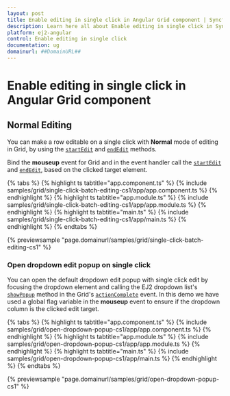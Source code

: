 ```yaml
---
layout: post
title: Enable editing in single click in Angular Grid component | Syncfusion
description: Learn here all about Enable editing in single click in Syncfusion Angular Grid component of Syncfusion Essential JS 2 and more.
platform: ej2-angular
control: Enable editing in single click 
documentation: ug
domainurl: ##DomainURL##
---
```


# Enable editing in single click in Angular Grid component

## Normal Editing

You can make a row editable on a single click with **Normal** mode of editing in Grid, by using the [`startEdit`](https://ej2.syncfusion.com/angular/documentation/api/grid/#startedit) and [`endEdit`](https://ej2.syncfusion.com/angular/documentation/api/grid/#endedit) methods.

Bind the **mouseup** event for Grid and in the event handler call the [`startEdit`](https://ej2.syncfusion.com/angular/documentation/api/grid/#startedit) and [`endEdit`](https://ej2.syncfusion.com/angular/documentation/api/grid/#endedit), based on the clicked target element.

{% tabs %}
{% highlight ts tabtitle="app.component.ts" %}
{% include samples/grid/single-click-batch-editing-cs1/app/app.component.ts %}
{% endhighlight %}
{% highlight ts tabtitle="app.module.ts" %}
{% include samples/grid/single-click-batch-editing-cs1/app/app.module.ts %}
{% endhighlight %}
{% highlight ts tabtitle="main.ts" %}
{% include samples/grid/single-click-batch-editing-cs1/app/main.ts %}
{% endhighlight %}
{% endtabs %}
  
{% previewsample "page.domainurl/samples/grid/single-click-batch-editing-cs1" %}

### Open dropdown edit popup on single click

You can open the default dropdown edit popup with single click edit by focusing the dropdown element and calling the EJ2 dropdown list's [`showPopup`](https://ej2.syncfusion.com/angular/documentation/api/drop-down-list/#showpopup) method in the Grid's [`actionComplete`](https://ej2.syncfusion.com/angular/documentation/api/grid/#actioncomplete) event. In this demo we have used a global flag variable in the **mouseup** event to ensure if the dropdown column is the clicked edit target.

{% tabs %}
{% highlight ts tabtitle="app.component.ts" %}
{% include samples/grid/open-dropdown-popup-cs1/app/app.component.ts %}
{% endhighlight %}
{% highlight ts tabtitle="app.module.ts" %}
{% include samples/grid/open-dropdown-popup-cs1/app/app.module.ts %}
{% endhighlight %}
{% highlight ts tabtitle="main.ts" %}
{% include samples/grid/open-dropdown-popup-cs1/app/main.ts %}
{% endhighlight %}
{% endtabs %}
  
{% previewsample "page.domainurl/samples/grid/open-dropdown-popup-cs1" %}